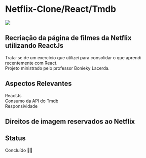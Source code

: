 # Netflix-Clone/React/Tmdb
![](https://github.com/EmilcyFelipe/Netflix_clone_API_TMDB/blob/master/netflix-react.gif)

## Recriação da página de filmes da Netflix utilizando ReactJs
  Trata-se de um exercício que utilizei para consolidar o que aprendi recentemente com React. <br/>
  Projeto ministrado pelo professor Bonieky Lacerda.
  
## Aspectos Relevantes
  ReactJs <br/>
  Consumo da API do Tmdb <br/>
  Responsividade

## Direitos de imagem reservados ao Netflix

## Status
  Concluído 🚀🚀
